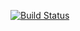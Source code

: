 [![Build Status](https://app.travis-ci.com/nguThapelo/first_terminal_test.svg?branch=gh-pages)](https://app.travis-ci.com/nguThapelo/first_terminal_test)
